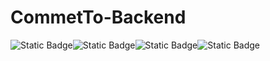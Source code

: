 # CommetTo-Backend
![Static Badge](https://img.shields.io/badge/Express%20js-000000?style=for-the-badge&logo=express&logoColor=white)![Static Badge](https://img.shields.io/badge/PostgreSQL-316192?style=for-the-badge&logo=postgresql&logoColor=white)![Static Badge](https://img.shields.io/badge/Postman-FF6C37?style=for-the-badge&logo=Postman&logoColor=white)![Static Badge](https://img.shields.io/badge/TypeScript-007ACC?style=for-the-badge&logo=typescript&logoColor=white)